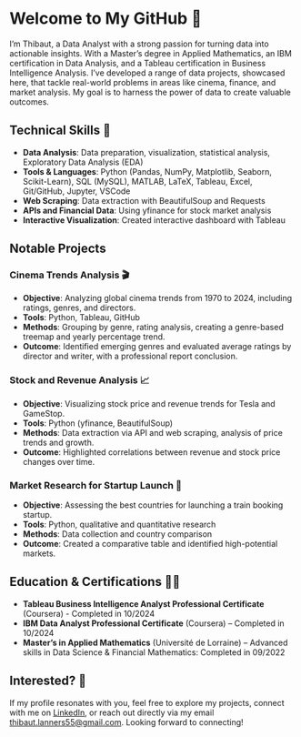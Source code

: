 # Welcome to My GitHub 👋
I’m Thibaut, a Data Analyst with a strong passion for turning data into actionable insights. With a Master’s degree in Applied Mathematics, an IBM certification in Data Analysis, and a Tableau certification in Business Intelligence Analysis. I’ve developed a range of data projects, showcased here, that tackle real-world problems in areas like cinema, finance, and market analysis. My goal is to harness the power of data to create valuable outcomes.

## Technical Skills 🔧
- **Data Analysis**: Data preparation, visualization, statistical analysis, Exploratory Data Analysis (EDA)
- **Tools & Languages**: Python (Pandas, NumPy, Matplotlib, Seaborn, Scikit-Learn), SQL (MySQL), MATLAB, LaTeX, Tableau, Excel, Git/GitHub, Jupyter, VSCode
- **Web Scraping**: Data extraction with BeautifulSoup and Requests
- **APIs and Financial Data**: Using yfinance for stock market analysis
- **Interactive Visualization**: Created interactive dashboard with Tableau

## Notable Projects 
### Cinema Trends Analysis 🎬
- **Objective**: Analyzing global cinema trends from 1970 to 2024, including ratings, genres, and directors.
- **Tools**: Python, Tableau, GitHub
- **Methods**: Grouping by genre, rating analysis, creating a genre-based treemap and yearly percentage trend.
- **Outcome**: Identified emerging genres and evaluated average ratings by director and writer, with a professional report conclusion.

### Stock and Revenue Analysis 📈
- **Objective**: Visualizing stock price and revenue trends for Tesla and GameStop.
- **Tools**: Python (yfinance, BeautifulSoup)
- **Methods**: Data extraction via API and web scraping, analysis of price trends and growth.
- **Outcome**: Highlighted correlations between revenue and stock price changes over time.

### Market Research for Startup Launch 🚄
- **Objective**: Assessing the best countries for launching a train booking startup.
- **Tools**: Python, qualitative and quantitative research
- **Methods**: Data collection and country comparison
- **Outcome**: Created a comparative table and identified high-potential markets.

## Education & Certifications 🧑‍🎓
- **Tableau Business Intelligence Analyst Professional Certificate** (Coursera) - Completed in 10/2024
- **IBM Data Analyst Professional Certificate** (Coursera) – Completed in 10/2024
- **Master’s in Applied Mathematics** (Université de Lorraine) – Advanced skills in Data Science & Financial Mathematics: Completed in 09/2022

## Interested? 🤝
If my profile resonates with you, feel free to explore my projects, connect with me on [LinkedIn](https://www.linkedin.com/in/thibaut-lanners/), or reach out directly via my email thibaut.lanners55@gmail.com. Looking forward to connecting!
